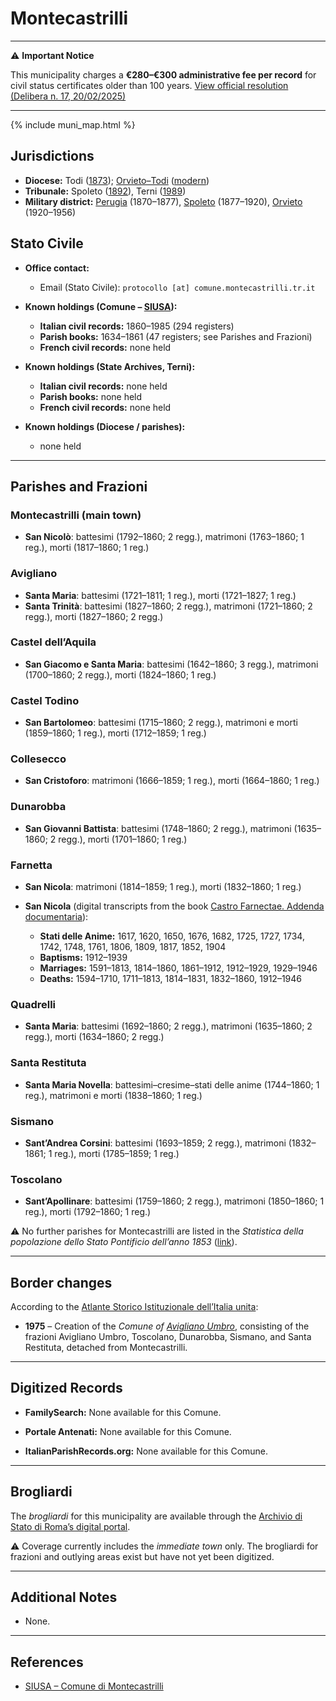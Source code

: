 # Montecastrilli

---

⚠️ **Important Notice**

This municipality charges a **€280–€300 administrative fee per record** for civil status certificates older than 100 years. 
[View official resolution (Delibera n. 17, 20/02/2025)](https://halleyweb.com/c055017/de/attachment.php?serialDocumento=00P7VF020252K)

---

{% include muni_map.html %}

## Jurisdictions

* **Diocese:** Todi ([1873](https://www.google.it/books/edition/Il_libro_de_comuni_del_Regno_d_Italia_co/WF9mfeJJcDEC?gbpv=1)); [Orvieto–Todi](../dio/orvieto_todi.md) ([modern](https://www.chiesacattolica.it/annuario-cei/ricerca-parrocchie/))
* **Tribunale:** Spoleto ([1892](https://www.google.it/books/edition/Bollettino_ufficiale_del_Ministero_di_gr/kRXd4t5fK-0C?hl=en&gbpv=1&pg=PA457&printsec=frontcover)), Terni ([1989](https://www.google.it/books/edition/Gazzetta_ufficiale_della_Repubblica_ital/-Z6nogg-qMQC?hl=en&gbpv=1&pg=RA8-PA38&printsec=frontcover))
* **Military district:** [Perugia](../mil/perugia.md) (1870–1877), [Spoleto](../mil/spoleto.md) (1877–1920), [Orvieto](../mil/spoleto.md) (1920–1956)

## Stato Civile

* **Office contact:**

  * Email (Stato Civile): `protocollo [at] comune.montecastrilli.tr.it`

* **Known holdings (Comune – [SIUSA](https://siusa-archivi.cultura.gov.it/cgi-bin/siusa/pagina.pl?TipoPag=comparc&Chiave=326742)):**

  * **Italian civil records:** 1860–1985 (294 registers)
  * **Parish books:** 1634–1861 (47 registers; see Parishes and Frazioni)
  * **French civil records:** none held

* **Known holdings (State Archives, Terni):**

  * **Italian civil records:** none held
  * **Parish books:** none held
  * **French civil records:** none held

* **Known holdings (Diocese / parishes):**

  * none held

---

## Parishes and Frazioni

### Montecastrilli (main town)

* **San Nicolò**: battesimi (1792–1860; 2 regg.), matrimoni (1763–1860; 1 reg.), morti (1817–1860; 1 reg.)

### Avigliano

* **Santa Maria**: battesimi (1721–1811; 1 reg.), morti (1721–1827; 1 reg.)
* **Santa Trinità**: battesimi (1827–1860; 2 regg.), matrimoni (1721–1860; 2 regg.), morti (1827–1860; 2 regg.)

### Castel dell’Aquila

* **San Giacomo e Santa Maria**: battesimi (1642–1860; 3 regg.), matrimoni (1700–1860; 2 regg.), morti (1824–1860; 1 reg.)

### Castel Todino

* **San Bartolomeo**: battesimi (1715–1860; 2 regg.), matrimoni e morti (1859–1860; 1 reg.), morti (1712–1859; 1 reg.)

### Collesecco

* **San Cristoforo**: matrimoni (1666–1859; 1 reg.), morti (1664–1860; 1 reg.)

### Dunarobba

* **San Giovanni Battista**: battesimi (1748–1860; 2 regg.), matrimoni (1635–1860; 2 regg.), morti (1701–1860; 1 reg.)

### Farnetta

* **San Nicola**: matrimoni (1814–1859; 1 reg.), morti (1832–1860; 1 reg.)

* **San Nicola** (digital transcripts from the book [Castro Farnectae. Addenda documentaria](https://www.amazon.it/Castro-Farnectae-Addenda-Documentaria-ebook/dp/B0F68VVLGW)):
  * **Stati delle Anime:** 1617, 1620, 1650, 1676, 1682, 1725, 1727, 1734, 1742, 1748, 1761, 1806, 1809, 1817, 1852, 1904
  * **Baptisms:** 1912–1939
  * **Marriages:** 1591–1813, 1814–1860, 1861–1912, 1912–1929, 1929–1946
  * **Deaths:** 1594–1710, 1711–1813, 1814–1831, 1832–1860, 1912–1946

### Quadrelli

* **Santa Maria**: battesimi (1692–1860; 2 regg.), matrimoni (1635–1860; 2 regg.), morti (1634–1860; 2 regg.)

### Santa Restituta

* **Santa Maria Novella**: battesimi–cresime–stati delle anime (1744–1860; 1 reg.), matrimoni e morti (1838–1860; 1 reg.)

### Sismano

* **Sant’Andrea Corsini**: battesimi (1693–1859; 2 regg.), matrimoni (1832–1861; 1 reg.), morti (1785–1859; 1 reg.)

### Toscolano

* **Sant’Apollinare**: battesimi (1759–1860; 2 regg.), matrimoni (1850–1860; 1 reg.), morti (1792–1860; 1 reg.)

⚠️ No further parishes for Montecastrilli are listed in the *Statistica della popolazione dello Stato Pontificio dell’anno 1853* ([link](https://www.google.it/books/edition/Statistics_della_popolazione_dello_Stato/v6dCAQAAMAAJ)).

---

## Border changes

According to the [Atlante Storico Istituzionale dell’Italia unita](http://dati.san.beniculturali.it/asi/local/detail.html?UA05146):

* **1975** – Creation of the *Comune of [Avigliano Umbro](avigliano_umbro.md)*, consisting of the frazioni Avigliano Umbro, Toscolano, Dunarobba, Sismano, and Santa Restituta, detached from Montecastrilli.

---

## Digitized Records

* **FamilySearch:**
  None available for this Comune.

* **Portale Antenati:**
  None available for this Comune.

* **ItalianParishRecords.org:**
  None available for this Comune.

---

## Brogliardi

The *brogliardi* for this municipality are available through the [Archivio di Stato di Roma’s digital portal](https://imagoarchiviodistatoroma.cultura.gov.it/Gregoriano/s_brogliardi.php?Provincia=Perugia&Denominazione=Monte%20Castrilli).

⚠️ Coverage currently includes the *immediate town* only. The brogliardi for frazioni and outlying areas exist but have not yet been digitized.

---

## Additional Notes

* None.

---

## References

* [SIUSA – Comune di Montecastrilli](https://siusa-archivi.cultura.gov.it/cgi-bin/siusa/pagina.pl?TipoPag=comparc&Chiave=326742)
